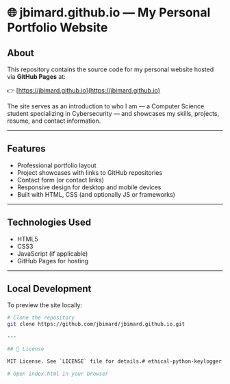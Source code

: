 # 🌐 jbimard.github.io — My Personal Portfolio Website

## About

This repository contains the source code for my personal website hosted via **GitHub Pages** at:

👉 [https://jbimard.github.io](https://jbimard.github.io)

The site serves as an introduction to who I am — a Computer Science student specializing in Cybersecurity — and showcases my skills, projects, resume, and contact information.

---

## Features

- Professional portfolio layout
- Project showcases with links to GitHub repositories
- Contact form (or contact links)
- Responsive design for desktop and mobile devices
- Built with HTML, CSS (and optionally JS or frameworks)

---

## Technologies Used

- HTML5
- CSS3
- JavaScript (if applicable)
- GitHub Pages for hosting

---

## Local Development

To preview the site locally:

```bash
# Clone the repository
git clone https://github.com/jbimard/jbimard.github.io.git

---

## 📝 License

MIT License. See `LICENSE` file for details.# ethical-python-keylogger

# Open index.html in your browser
